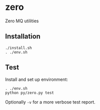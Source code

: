 zero
====

Zero MQ utilities

Installation
------------

    ./install.sh
    . ./env.sh


Test
----
Install and set up environment:

    . ./env.sh
    python py/zero.py test

Optionally `-v` for a more verbose test report.
